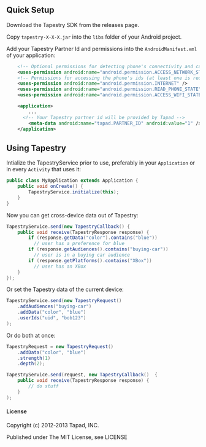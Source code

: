 ## Quick Setup
Download the Tapestry SDK from the releases page.

Copy `tapestry-X-X-X.jar` into the `libs` folder of your Android project.

Add your Tapestry Partner Id and permissions into the `AndroidManifest.xml` of your application:
```xml
    <!-- Optional permissions for detecting phone's connectivity and caching requests when offline -->
    <uses-permission android:name="android.permission.ACCESS_NETWORK_STATE"/>
    <!-- Permissions for accessing the phone's ids (at least one is required) -->
    <uses-permission android:name="android.permission.INTERNET" />
    <uses-permission android:name="android.permission.READ_PHONE_STATE" />
    <uses-permission android:name="android.permission.ACCESS_WIFI_STATE" />

    <application>
        ...
      <!-- Your Tapestry partner id will be provided by Tapad -->
        <meta-data android:name="tapad.PARTNER_ID" android:value="1" />
    </application>

```

## Using Tapestry
Intialize the TapestryService prior to use, preferably in your `Application` or in every `Activity` that uses it:
```java
public class MyApplication extends Application {
    public void onCreate() {
        TapestryService.initialize(this);
    }
}
```

Now you can get cross-device data out of Tapestry:
```java
TapestryService.send(new TapestryCallback() {
    public void receive(TapestryResponse response) {
        if (response.getData("color").contains("blue"))
          // user has a preference for blue
        if (response.getAudiences().contains("buying-car"))
          // user is in a buying car audience
        if (response.getPlatforms().contains("XBox"))
          // user has an XBox
    }
});
```

Or set the Tapestry data of the current device:
```java
TapestryService.send(new TapestryRequest()
    .addAudiences("buying-car")
    .addData("color", "blue")
    .userIds("uid", "bob123")
);
```

Or do both at once:
```java
TapestryRequest = new TapestryRequest()
    .addData("color", "blue")
    .strength(1)
    .depth(2);

TapestryService.send(request, new TapestryCallback()  {
    public void receive(TapestryResponse response) {
        // do stuff
    }
);
```

#### License

Copyright (c) 2012-2013 Tapad, INC.

Published under The MIT License, see LICENSE
